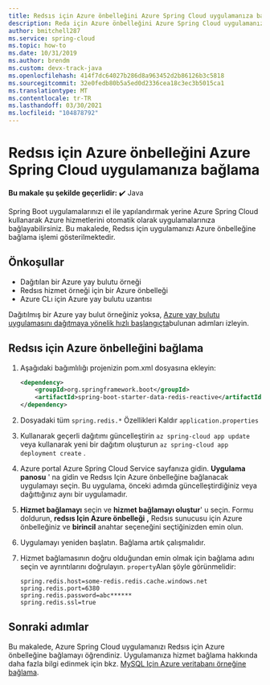 ```yaml
---
title: Redsıs için Azure önbelleğini Azure Spring Cloud uygulamanıza bağlama
description: Reda için Azure önbelleğini Azure Spring Cloud uygulamanıza bağlamayı öğrenin
author: bmitchell287
ms.service: spring-cloud
ms.topic: how-to
ms.date: 10/31/2019
ms.author: brendm
ms.custom: devx-track-java
ms.openlocfilehash: 414f7dc64027b286d8a963452d2b86126b3c5818
ms.sourcegitcommit: 32e0fedb80b5a5ed0d2336cea18c3ec3b5015ca1
ms.translationtype: MT
ms.contentlocale: tr-TR
ms.lasthandoff: 03/30/2021
ms.locfileid: "104878792"
---
```

# <a name="bind-azure-cache-for-redis-to-your-azure-spring-cloud-application"></a>Redsıs için Azure önbelleğini Azure Spring Cloud uygulamanıza bağlama 

**Bu makale şu şekilde geçerlidir:** ✔️ Java

Spring Boot uygulamalarınızı el ile yapılandırmak yerine Azure Spring Cloud kullanarak Azure hizmetlerini otomatik olarak uygulamalarınıza bağlayabilirsiniz. Bu makalede, Redsıs için uygulamanızı Azure önbelleğine bağlama işlemi gösterilmektedir.

## <a name="prerequisites"></a>Önkoşullar

* Dağıtılan bir Azure yay bulutu örneği
* Redsıs hizmet örneği için bir Azure önbelleği
* Azure CLı için Azure yay bulutu uzantısı

Dağıtılmış bir Azure yay bulut örneğiniz yoksa, [Azure yay bulutu uygulamasını dağıtmaya yönelik hızlı başlangıçta](spring-cloud-quickstart.md)bulunan adımları izleyin.

## <a name="bind-azure-cache-for-redis"></a>Redsıs için Azure önbelleğini bağlama

1. Aşağıdaki bağımlılığı projenizin pom.xml dosyasına ekleyin:

    ```xml
    <dependency>
        <groupId>org.springframework.boot</groupId>
        <artifactId>spring-boot-starter-data-redis-reactive</artifactId>
    </dependency>
    ```
1. Dosyadaki tüm `spring.redis.*` Özellikleri Kaldır `application.properties`

1. Kullanarak geçerli dağıtımı güncelleştirin `az spring-cloud app update` veya kullanarak yeni bir dağıtım oluşturun `az spring-cloud app deployment create` .

1. Azure portal Azure Spring Cloud Service sayfanıza gidin. **Uygulama panosu** ' na gidin ve Redsıs Için Azure önbelleğine bağlanacak uygulamayı seçin. Bu uygulama, önceki adımda güncelleştirdiğiniz veya dağıttığınız aynı bir uygulamadır.

1. **Hizmet bağlamayı** seçin ve **hizmet bağlamayı oluştur**' u seçin. Formu doldurun, **redsıs Için Azure önbelleği** **,** Redsıs sunucusu için Azure önbelleğiniz ve **birincil** anahtar seçeneğini seçtiğinizden emin olun.

1. Uygulamayı yeniden başlatın. Bağlama artık çalışmalıdır.

1. Hizmet bağlamasının doğru olduğundan emin olmak için bağlama adını seçin ve ayrıntılarını doğrulayın. `property`Alan şöyle görünmelidir:
    ```
    spring.redis.host=some-redis.redis.cache.windows.net
    spring.redis.port=6380
    spring.redis.password=abc******
    spring.redis.ssl=true
    ```

## <a name="next-steps"></a>Sonraki adımlar

Bu makalede, Azure Spring Cloud uygulamanızı Redsıs için Azure önbelleğine bağlamayı öğrendiniz. Uygulamanıza hizmet bağlama hakkında daha fazla bilgi edinmek için bkz. [MySQL Için Azure veritabanı örneğine bağlama](spring-cloud-howto-bind-mysql.md).
